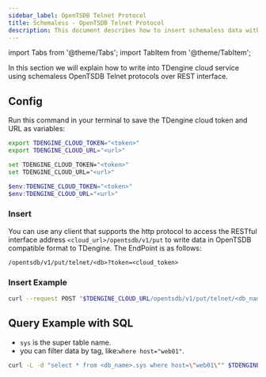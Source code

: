 ```yaml
---
sidebar_label: OpenTSDB Telnet Protocol
title: Schemaless - OpenTSDB Telnet Protocol
description: This document describes how to insert schemaless data with the OpenTSDB telnet protocol.
---
```


<!-- exclude -->
import Tabs from '@theme/Tabs';
import TabItem from '@theme/TabItem';

<!-- exclude-end -->

In this section we will explain how to write into TDengine cloud service using schemaless OpenTSDB Telnet protocols over REST interface.

## Config

Run this command in your terminal to save the TDengine cloud token and URL as variables:

<Tabs defaultValue="bash">
<TabItem value="bash" label="Bash">

```bash
export TDENGINE_CLOUD_TOKEN="<token>"
export TDENGINE_CLOUD_URL="<url>"
```

</TabItem>
<TabItem value="cmd" label="CMD">

```bash
set TDENGINE_CLOUD_TOKEN="<token>"
set TDENGINE_CLOUD_URL="<url>"
```

</TabItem>
<TabItem value="powershell" label="Powershell">

```powershell
$env:TDENGINE_CLOUD_TOKEN="<token>"
$env:TDENGINE_CLOUD_URL="<url>"
```

</TabItem>
</Tabs>

### Insert

You can use any client that supports the http protocol to access the RESTful interface address `<cloud_url>/opentsdb/v1/put` to write data in OpenTSDB compatible format to TDengine. The EndPoint is as follows:

```text
/opentsdb/v1/put/telnet/<db>?token=<cloud_token>
```

### Insert Example
```bash
curl --request POST "$TDENGINE_CLOUD_URL/opentsdb/v1/put/telnet/<db_name>?token=$TDENGINE_CLOUD_TOKEN" --data-binary "sys  1479496100 1.3E0 host=web01 interface=eth0"
```

## Query Example with SQL
- `sys` is the super table name.
- you can filter data by tag, like:`where host="web01"`.
```bash
curl -L -d "select * from <db_name>.sys where host=\"web01\"" $TDENGINE_CLOUD_URL/rest/sql/test?token=$TDENGINE_CLOUD_TOKEN
```
